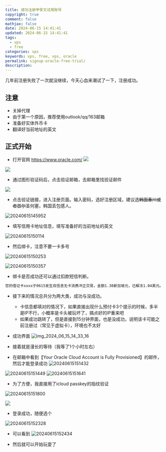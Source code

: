 ```yaml
---
title: 成功注册甲骨文试用账号
copyright: true
comment: false
mathjax: false
date: 2024-06-15 14:41:41
updated: 2024-06-15 14:41:41
tags:
  - vps
  - free
categories: vps
keywords: vps, free, vps, oracle
permalink: signup-oracle-free-trial/
description:
---
```

几年前注册失败了一次就没继续，今天心血来潮试了一下，注册成功。

## 注意

- 关掉代理
- 由于第一个原因，推荐使用outlook/qq/163邮箱
- 准备好实体外币卡
- 翻译好当前地址的英文

<!--more-->

## 正式开始

- 打开官网 https://www.oracle.com/
![](https://img.tucang.cc/api/image/show/fdd87b4c9b4fe79885268da9a993e7d6)

![](https://img.tucang.cc/api/image/show/b9ab67bece64d0c00b5abe6f102f2e2a)

- 通过图形验证码后，点击验证邮箱，去邮箱里找验证邮件

![](https://img.tucang.cc/api/image/show/7e118e352fccb23a73e2f607f4cd1755)

- 点击验证链接，进入注册页面。输入密码，选好注册区域，建议选~~韩国春川或者首尔~~圣何塞，韩国丢包感人。

![20240615145952](https://s2.loli.net/2024/06/15/cZkENDhfAH1ad8w.png)

- 填写信用卡地址信息，填写准备好的当前地址的英文

![20240615150114](https://s2.loli.net/2024/06/15/IcaB8gexbkH9w2A.png)

- 然后绑卡，注意不要一卡多号

![20240615150253](https://s2.loli.net/2024/06/15/5DOaJ1dgTxuLQcH.png)

![20240615150357](https://s2.loli.net/2024/06/15/fGM8g7HlProATsd.png)

- 绑卡是否成功还可以通过扣款短信判断。

```txt
您的借记卡xxxx于0615发生双信息无卡消费冲正交易，金额1.38新加坡元，已解冻1.04美元。【中国银行】
```

- 接下来的情况总共分为两大类，成功与没成功。
  - 卡信息都填对的情况下，如果直接出现什么预付卡3个提示的时候，多半是IP不行，小概率是卡头被玩坏了，搞点好的IP重来吧
  - 如果成功跳转了，但是直接到15分钟界面，也是没成功，说明该卡可能之前注册过（常见于虚拟卡），环境也不太好

- 成功界面
![img_2024_06_15_14_33_16](https://s2.loli.net/2024/06/15/xVkG1uMrYlin3tU.jpg)

- 接着就是漫长的等待（我等了1个小时左右）
- 在邮箱中看到【Your Oracle Cloud Account is Fully Provisioned】的邮件，然后才能登录成功
![20240615151432](https://s2.loli.net/2024/06/15/sTaKjcnNZE4vHQb.png)

![20240615151449](https://s2.loli.net/2024/06/15/2UWKjnZ9Tk5Go7M.png)
![20240615151641](https://s2.loli.net/2024/06/15/EB6NP2ir4w9a1YG.png)

- 为了方便，我直接用了icloud passkey的指纹验证

![20240615151800](https://s2.loli.net/2024/06/15/fZonV7av6HGFCxu.png)

![](https://img.tucang.cc/api/image/show/808600ffe5ac1e204aaabbbd27782aaa)

- 登录成功，随便选个

![20240615152328](https://s2.loli.net/2024/06/15/BFqAr8aYLwdXNut.png)

- 可以看到
![20240615152434](https://s2.loli.net/2024/06/15/9zqLUeyf385xYrh.png)

- 然后就可以开始玩耍了
